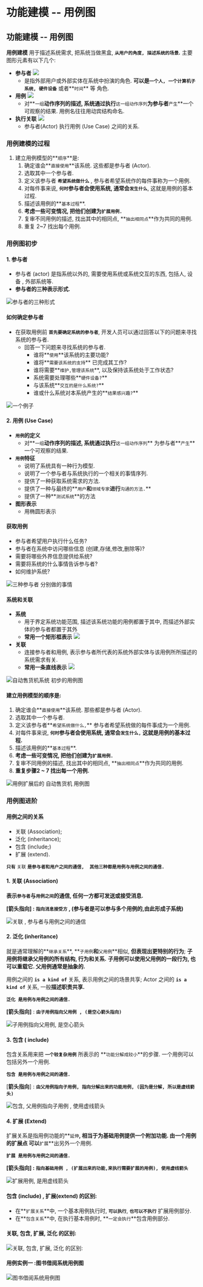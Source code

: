 # 功能建模 -- 用例图

## 功能建模 -- 用例图

**用例建模** 用于描述系统需求, 把系统当做黑盒, **`从用户的角度, 描述系统的场景`.** 主要图形元素有以下几个:

* **参与者** ![](../.gitbook/assets/image%20%2820%29.png) 
  * 是指外部用户或外部实体在系统中扮演的角色.  **可以是`一个人, 一个计算机子系统, 硬件设备`** 或者**`时间`** 等 角色.
* **用例** ![](../.gitbook/assets/image%20%28118%29.png) 
  * 对**`一组`**动作序列的描述, 系统通过执行**`这一组动作序列`**为参与者**`产生`**一个可观察的结果.  用例名往往用动宾结构命名.
* **执行关联** ![](../.gitbook/assets/image%20%2869%29.png) 
  * 参与者\(Actor\)  执行用例 \(Use Case\) 之间的关系.

### 用例建模的过程

1. 建立用例模型的**`顺序`**是:
   1. 确定谁会**`直接使用`**该系统. 这些都是参与者 \(Actor\).
   2. 选取其中一个参与者.
   3. 定义该参与者 **`希望系统做什么`** , 参与者希望系统作的每件事称为一个用例.
   4. 对每件事来说,  **`何时`**参与者会使用系统, 通常会**`发生什么`**,  这就是用例的基本过程.
   5. 描述该用例的**`基本过程`**.
   6. **考虑一些可变情况,  把他们创建为`扩展用例.`**
   7. 复审不同用例的描述, 找出其中的相同点, **`抽出相同点`**作为共同的用例.
   8. 重复 2~7 找出每个用例.

### 用例图初步

#### 1. 参与者

* 参与者 \(actor\) 是指系统以外的, 需要使用系统或系统交互的东西, 包括人, 设备 , 外部系统等.
* **参与者的三种表示形式.**

![&#x53C2;&#x4E0E;&#x8005;&#x7684;&#x4E09;&#x79CD;&#x5F62;&#x5F0F;](../.gitbook/assets/image%20%28157%29.png)

#### 如何确定参与者

* 在获取用例前 **`首先要确定系统的参与者`**, 开发人员可以通过回答以下的问题来寻找系统的参与者.
  * 回答一下问题来寻找系统的参与者.
    * 谁将**`使用`**该系统的主要功能?
    * 谁将**`需要该系统的支持`** 已完成其工作?
    * 谁将需要**`维护,管理该系统`**, 以及保持该系统处于工作状态?
    * 系统需要处理哪些**`硬件设备?`**
    * 与该系统**`交互的是什么系统?`**
    * 谁或什么系统对本系统产生的**`结果感兴趣?`**

![&#x4E00;&#x4E2A;&#x4F8B;&#x5B50;](../.gitbook/assets/image%20%28128%29.png)

#### 2.  用例 \(Use Case\)

* **`用例`的定义**
  * 对**`一组`**动作序列的描述,  系统通过执行**`这一组动作序列`** 为参与者**`产生`**一个可观察的结果.
* **`用例`特征**
  * 说明了系统具有一种行为模型.
  * 说明了一个参与者与系统执行的一个相关的事情序列.
  * 提供了一种获取系统需求的方法.
  * 提供了一种与最终的**`用户`**和**`领域专家`**进行**`沟通的方法.`**
  * 提供了一种**`测试系统`**的方法
* **图形表示**
  * 用椭圆形表示

#### 获取用例

* 参与者希望用户执行什么任务?
* 参与者在系统中访问哪些信息 \(创建,存储,修改,删除等\)?
* 需要将哪些外界信息提供给系统?
* 需要将系统的什么事情告诉参与者?
* 如何维护系统?

![&#x4E09;&#x79CD;&#x53C2;&#x4E0E;&#x8005; &#x5206;&#x522B;&#x505A;&#x7684;&#x4E8B;&#x60C5;](../.gitbook/assets/image%20%2822%29.png)

#### 系统和关联

* **系统** 
  * 用于界定系统功能范围, 描述该系统功能的用例都置于其中, 而描述外部实体的参与者都置于其外
  * **常用一个矩形框表示** ![](../.gitbook/assets/image%20%28187%29.png) 
* **关联**
  * 连接参与者和用例, 表示参与者所代表的系统外部实体与该用例所所描述的系统需求有关.
  * **常用一条直线表示**  ![](../.gitbook/assets/image%20%28139%29.png) 

![&#x81EA;&#x52A8;&#x552E;&#x8D27;&#x673A;&#x7CFB;&#x7EDF; &#x521D;&#x6B65;&#x7684;&#x7528;&#x4F8B;&#x56FE;](../.gitbook/assets/image%20%2825%29.png)

#### 建立用例模型的顺序是:

1. 确定谁会**`直接使用`**该系统. 那些都是参与者 \(Actor\).
2. 选取其中一个参与者.
3. 定义该参与者**`希望系统做什么,`** 参与者希望系统做的每件事成为一个用例.
4. 对每件事来说, **`何时`**参与者会使用系统, 通常会**`发生什么,`** **这就是用例的基本过程.**
5. 描述该用例的**`基本过程`**.
6. **考虑一些可变情况, 把他们创建为`扩展用例.`**
7. 复审不同用例的描述, 找出其中的相同点,  **`抽出相同点`**作为共同的用例.
8. **重复步骤2 ~ 7  找出每一个用例.**

![&#x7528;&#x4F8B;&#x6269;&#x5C55;&#x540E;&#x7684;  &#x81EA;&#x52A8;&#x552E;&#x8D27;&#x673A; &#x7528;&#x4F8B;&#x56FE;](../.gitbook/assets/image%20%28185%29.png)

### 用例图进阶

#### 用例之间的关系

* 关联  \(Association\);
* 泛化  \(inheritance\);
* 包含  \(include;\)
* 扩展  \(extend\).

**`只有`** `关联` **`是参与者和用户之间的通信,  其他三种都是用例与用例之间的通信.`**



#### 1. 关联  \(Association\)

**表示`参与者`与`用例之间`的通信,  任何一方都可发送或接受消息.**

**\[箭头指向\] : `指向消息接受方`   , \(参与者是可以参与多个用例的,由此形成子系统\)**

![&#x5173;&#x8054; , &#x53C2;&#x4E0E;&#x8005;&#x4E0E;&#x7528;&#x4F8B;&#x4E4B;&#x95F4;&#x7684;&#x901A;&#x4FE1;](../.gitbook/assets/image%20%28192%29.png)

#### 2. 泛化 \(inheritance\)

就是通常理解的**`继承关系`**, **`子用例`**和**`父用例`**相似, **但表现出更特别的行为**;  **子用例将继承父用例的所有结构, 行为和关系.**  **子用例可以使用父用例的一段行为,  也可以重载它.  父用例通常是抽象的.**

用例之间的 **`is a kind of`** 关系, 表示用例之间的场景共享;  Actor 之间的 **`is a kind of`** 关系, 一般**描述职责共享.**

**`泛化 是用例与用例之间的通信.`**

**\[箭头指向\]**  :   **`由子用例指向父用例 , (是空心箭头指向)`**

![&#x5B50;&#x7528;&#x4F8B;&#x6307;&#x5411;&#x7236;&#x7528;&#x4F8B;,  &#x662F;&#x7A7A;&#x5FC3;&#x7BAD;&#x5934;](../.gitbook/assets/image%20%28177%29.png)

#### 3. 包含 \( include\)

包含关系用来把 **`一个较复杂用例`** 所表示的 **`功能分解成较小`**的步骤. 一个用例可以包括另外一个用例.

**`包含 是用例与用例之间的通信.`**

\[**箭头指向**\] : **`由父用例指向子用例, 指向分解出来的功能用例, (因为是分解, 所以是虚线箭头)`**

![&#x5305;&#x542B;, &#x7236;&#x7528;&#x4F8B;&#x6307;&#x5411;&#x5B50;&#x7528;&#x4F8B; , &#x4F7F;&#x7528;&#x865A;&#x7EBF;&#x7BAD;&#x5934;](../.gitbook/assets/image%20%2884%29.png)

#### 4. 扩展 \(Extend\)

扩展关系是指用例功能的**`延伸`**, 相当于为基础用例提供一个附加功能. 由一个用例的扩展点 可以**`扩展`**出另外一个用例.

**`扩展 是用例与用例之间的通信.`**

**\[箭头指向\] : `指向基础用例 , (扩展出来的功能,来执行需要扩展的用例), 使用虚线箭头`**

![&#x6269;&#x5C55;&#x7528;&#x4F8B;, &#x662F;&#x7528;&#x865A;&#x7EBF;&#x7BAD;&#x5934;](../.gitbook/assets/image%20%28216%29.png)

#### 包含 \(include\) , 扩展\(extend\) 的区别:

* 在**`扩展关系`**中, 一个基本用例执行时, **`可以执行`**, **`也可以不执行`** 扩展用例部分.
* 在**`包含关系`**中, 在执行基本用例时, **`一定会执行`**包含用例部分.

#### 关联, 包含, 扩展, 泛化 的区别:

![&#x5173;&#x8054;, &#x5305;&#x542B;, &#x6269;&#x5C55;, &#x6CDB;&#x5316; &#x7684;&#x533A;&#x522B;:](../.gitbook/assets/image%20%28141%29.png)

#### 用例实例一 :图书借阅系统用例图

![&#x56FE;&#x4E66;&#x501F;&#x9605;&#x7CFB;&#x7EDF;&#x7528;&#x4F8B;&#x56FE;](../.gitbook/assets/image%20%28221%29.png)



